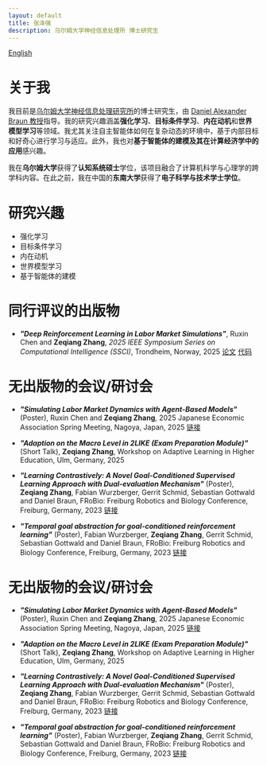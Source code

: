 ```yaml
---
layout: default
title: 张泽强
description: 乌尔姆大学神经信息处理所 博士研究生
---
```

[English](./)


# 关于我
我目前是[乌尔姆大学神经信息处理研究所](https://www.uni-ulm.de/en/in/institute-of-neural-information-processing/)的博士研究生，由 [Daniel Alexander Braun 教授](https://www.uni-ulm.de/in/neuroinformatik/institut/hidden/d-braun/)指导。我的研究兴趣涵盖**强化学习**、**目标条件学习**、**内在动机**和**世界模型学习**等领域。我尤其关注自主智能体如何在复杂动态的环境中，基于内部目标和好奇心进行学习与适应。此外，我也对**基于智能体的建模及其在计算经济学中的应用**感兴趣。

我在**乌尔姆大学**获得了**认知系统硕士**学位，该项目融合了计算机科学与心理学的跨学科内容。在此之前，我在中国的**东南大学**获得了**电子科学与技术学士学位**。

# 研究兴趣
 - 强化学习
 - 目标条件学习
 - 内在动机
 - 世界模型学习
 - 基于智能体的建模

# 同行评议的出版物
 - ***"Deep Reinforcement Learning in Labor Market Simulations"***, Ruxin Chen and **Zeqiang Zhang**, *2025 IEEE Symposium Series on Computational Intelligence (SSCI)*, Trondheim, Norway, 2025 [论文](https://ieeexplore.ieee.org/document/10975741) [代码](https://github.com/RLLaborMarketSimulations/DRL-in-Labor-Market-Simulations)

# 无出版物的会议/研讨会
 - ***"Simulating Labor Market Dynamics with Agent-Based Models"*** (Poster), Ruxin Chen and **Zeqiang Zhang**, 2025 Japanese Economic Association Spring Meeting, Nagoya, Japan, 2025 [链接](https://pub.confit.atlas.jp/ja/event/jea2025s/presentation/1P0201-15-07)

 - ***"Adaption on the Macro Level in 2LIKE (Exam Preparation Module)"*** (Short Talk), **Zeqiang Zhang**, Workshop on Adaptive Learning in Higher Education, Ulm, Germany, 2025

 - ***"Learning Contrastively: A Novel Goal-Conditioned Supervised Learning Approach with Dual-evaluation Mechanism"*** (Poster), **Zeqiang Zhang**, Fabian Wurzberger, Gerrit Schmid, Sebastian Gottwald and Daniel Braun, FRoBio: Freiburg Robotics and Biology Conference, Freiburg, Germany, 2023 [链接](https://frobio.wordpress.com/learning-contrastively-a-novel-goal-conditioned-supervised-learning-approach-with-dual-evaluation-mechanism/)

 - ***"Temporal goal abstraction for goal-conditioned reinforcement learning"*** (Poster), Fabian Wurzberger, **Zeqiang Zhang**, Gerrit Schmid, Sebastian Gottwald and Daniel Braun, FRoBio: Freiburg Robotics and Biology Conference, Freiburg, Germany, 2023 [链接](https://frobio.wordpress.com/temporal-goal-abstraction-for-goal-conditioned-reinforcement-learning/)

# 无出版物的会议/研讨会
 - ***"Simulating Labor Market Dynamics with Agent-Based Models"*** (Poster), Ruxin Chen and **Zeqiang Zhang**, 2025 Japanese Economic Association Spring Meeting, Nagoya, Japan, 2025 [链接](https://pub.confit.atlas.jp/ja/event/jea2025s/presentation/1P0201-15-07)

 - ***"Adaption on the Macro Level in 2LIKE (Exam Preparation Module)"*** (Short Talk), **Zeqiang Zhang**, Workshop on Adaptive Learning in Higher Education, Ulm, Germany, 2025

 - ***"Learning Contrastively: A Novel Goal-Conditioned Supervised Learning Approach with Dual-evaluation Mechanism"*** (Poster), **Zeqiang Zhang**, Fabian Wurzberger, Gerrit Schmid, Sebastian Gottwald and Daniel Braun, FRoBio: Freiburg Robotics and Biology Conference, Freiburg, Germany, 2023 [链接](https://frobio.wordpress.com/learning-contrastively-a-novel-goal-conditioned-supervised-learning-approach-with-dual-evaluation-mechanism/)

 - ***"Temporal goal abstraction for goal-conditioned reinforcement learning"*** (Poster), Fabian Wurzberger, **Zeqiang Zhang**, Gerrit Schmid, Sebastian Gottwald and Daniel Braun, FRoBio: Freiburg Robotics and Biology Conference, Freiburg, Germany, 2023 [链接](https://frobio.wordpress.com/temporal-goal-abstraction-for-goal-conditioned-reinforcement-learning/)





